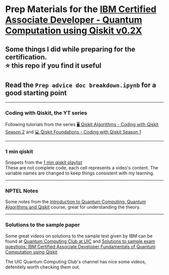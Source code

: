 # Prep Materials for the [IBM Certified Associate Developer - Quantum Computation using Qiskit v0.2X](https://www.ibm.com/training/certification/C0010300)

Some things I did while preparing for the certification. <br>
⭐ this repo if you find it useful
---
## Read the `Prep advice doc breakdown.ipynb` for a good starting point

---
### Coding with Qiskit, the YT series
Following tutorials from the series [🖥 Qiskit Algorithms - Coding with Qiskit Season 2](https://youtube.com/playlist?list=PLOFEBzvs-VvrhKYASly1BXo1AdPyoCsor) and [💻 Qiskit Foundations - Coding with Qiskit Season 1](https://youtube.com/playlist?list=PLOFEBzvs-Vvp2xg9-POLJhQwtVktlYGbY)

---

### 1 min qiskit

Snippets from the [1 min qiskit playlist](https://youtube.com/playlist?list=PLOFEBzvs-VvpOCmJ9BonUhf7NYB4d1p0e)<br>
These are not complete code, each cell represents a video's content. The variable names are changed to keep things consistent with my learning.

---
### NPTEL Notes
Some notes from the [Introduction to Quantum Computing: Quantum Algorithms and Qiskit](https://onlinecourses.nptel.ac.in/noc21_cs103/preview) course, great for understanding the theory.

---
### Solutions to the sample paper
Some great videos on solutions to the sample test given by IBM can be found at [Quantum Computing Club at UIC](https://www.youtube.com/channel/UCjYQUc3aR0eG6wetUWm0xSw/videos) and [Solutions to sample exam questions: IBM Certified Associate Developer Fundamentals of Quantum Computation using Qiskit
](https://youtube.com/playlist?list=PLc0hCYZM3y3V9zc2Hf8QIJuA3owMW6lG9)

The UIC Quantum Computing Club's channel has nice some videos, defenitely worth checking them out.
